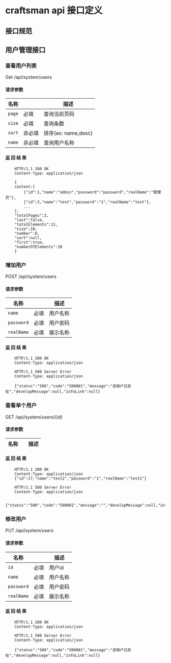 # craftsman api 接口定义

##  接口规范

##  用户管理接口

### 查看用户列表

Get /api/system/users

#### 请求参数

|       名称      |      |    描述    |
|-----------------|------|------------|
| `page` | 必填 | 查询当前页码 |
| `size` | 必填 | 查询条数 |
| `sort` | 非必填 | 排序(ex: name,desc)|
| `name` | 非必填 | 查询用户名称 |

#### 返 回 结 果
~~~~http
    HTTP/1.1 200 OK
    Content-Type: application/json
    
    {
    content:[
        {"id":1,"name":"admin","password":"password","realName":"管理员"},
        {"id":3,"name":"test","password":"1","realName":"test"},
        ...
    ],
    "totalPages":2,
    "last":false,
    "totalElements":11,
    "size":10,
    "number":0,
    "sort":null,
    "first":true,
    "numberOfElements":10
    }          
~~~~

### 增加用户

POST /api/system/users

#### 请求参数

|       名称      |      |    描述    |
|-----------------|------|------------|
| `name` | 必填 | 用户名称 |
| `password` | 必填 | 用户密码 |
| `realName` | 必填 | 展示名称 |

#### 返 回 结 果
~~~~http
    HTTP/1.1 200 OK
    Content-Type: application/json
~~~~


~~~~http
    HTTP/1.1 500 Server Error
    Content-Type: application/json
    
    {"status":"500","code":"500001","message":"该用户已存在","developMessage":null,"infoLink":null}
~~~~


### 查看单个用户

GET /api/system/users/{id}

#### 请求参数

|       名称      |      |    描述    |
|-----------------|------|------------|

#### 返 回 结 果
~~~~http
    HTTP/1.1 200 OK
    Content-Type: application/json
    {"id":17,"name":"test2","password":"1","realName":"test2"}
~~~~


~~~~http
    HTTP/1.1 500 Server Error
    Content-Type: application/json

    {"status":"500","code":"500001","message":"","developMessage":null,"infoLink":null}
~~~~

### 修改用户

PUT /api/system/users

#### 请求参数

|       名称      |      |    描述    |
|-----------------|------|------------|
| `id` | 必填 | 用户id |
| `name` | 必填 | 用户名称 |
| `password` | 必填 | 用户密码 |
| `realName` | 必填 | 展示名称 |

#### 返 回 结 果
~~~~http
    HTTP/1.1 200 OK
    Content-Type: application/json
~~~~


~~~~http
    HTTP/1.1 500 Server Error
    Content-Type: application/json

    {"status":"500","code":"500001","message":"该用户已存在","developMessage":null,"infoLink":null}
~~~~


